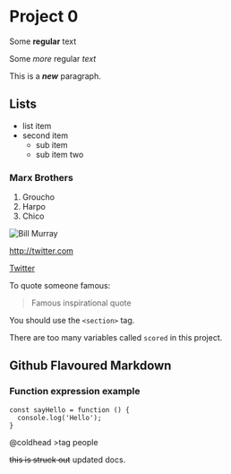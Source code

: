 # Project 0

Some **regular** text

Some *more* regular _text_

This is a ***new*** paragraph.

## Lists

* list item
* second item
  * sub item
  * sub item two

### Marx Brothers
1. Groucho
2. Harpo
1. Chico

![Bill Murray](http://fillmurray.com/50/70)

http://twitter.com

[Twitter](http:twitter.com)

To quote someone famous:

>Famous inspirational quote

You should use the `<section>` tag.

There are too many variables called `scored` in this project.

## Github Flavoured Markdown

### Function expression example

```
const sayHello = function () {
  console.log('Hello');
}
```

@coldhead                        >tag people

~~this is struck out~~ updated docs.
